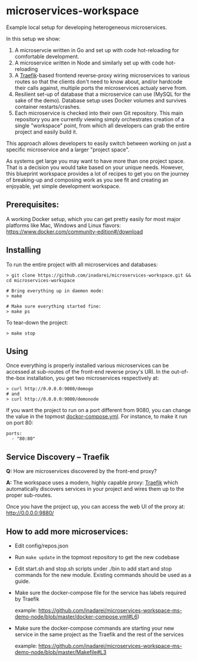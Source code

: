 # microservices-workspace
Example local setup for developing heterogeneous microservices.

In this setup we show:

1. A microservcie written in Go and set up with code hot-reloading for
   comfortable development. 
2. A microservice written in Node and similarly set up with code hot-reloading
3. A [Traefik](https://traefik.io/)-based frontend reverse-proxy wiring microservices to various 
   routes so that the clients don't need to know about, and/or hardcode their 
   calls against, multiple ports the microservices actualy serve from. 
4. Resilient set-up of database that a microservice can use (MySQL for the sake
   of the demo). Database setup uses Docker volumes and survives container
   restarts/crashes.
5. Each microservice is checked into their own Git repository. This main
   repository you are currently viewing simply orchestrates creation of a single
   "workspace" point, from which all developers can grab the entire project and
   easily build it.

This approach allows developers to easily switch between working on just a
specific microservice and a larger "project space".

As systems get large you may want to have more than one project space. That is a
decision you would take based on your unique needs. However, this blueprint
workspace provides a lot of recipes to get you on the journey of breaking-up and
composing work as you see fit and creating an enjoyable, yet simple development
workspace.

## Prerequisites:

A working Docker setup, which you can get pretty easily for most major platforms
like Mac, Windows and Linux flavors:
<https://www.docker.com/community-edition#/download> 

## Installing

To run the entire project with all microservices and databases:

```
> git clone https://github.com/inadarei/microservices-workspace.git && cd microservices-workspace

# Bring everything up in daemon mode: 
> make

# Make sure everything started fine:
> make ps
```

To tear-down the project:

```
> make stop
```

## Using

Once everything is properly installed various microservices can be accessed at
sub-routes of the front-end reverse proxy's URI. In the out-of-the-box installation, 
you get two microservices respectively at:

```
> curl http://0.0.0.0:9080/demogo
# and
> curl http://0.0.0.0:9080/demonode
```

If you want the project to run on a port different from 9080, you can change
the value in the topmost
[dockor-compose.yml](https://github.com/inadarei/microservices-workspace/blob/master/docker-compose.yml).
For instance, to make it run on port 80:

```
ports:
  - "80:80"
```

## Service Discovery – Traefik

**Q:** How are microservices discovered by the front-end proxy?

**A:** The workspace uses a modern, highly capable proxy:
[Traefik](https://docs.traefik.io/) which automatically discovers services in
your project and wires them up to the proper sub-routes.

Once you have the project up, you can access the web UI of the proxy at:
http://0.0.0.0:9880/

## How to add more microservices:

- Edit config/repos.json
- Run `make update` in the topmost repository to get the new codebase
- Edit start.sh and stop.sh scripts under ./bin to add start and stop
  commands for the new module. Existing commands should be used as a guide.
- Make sure the docker-compose file for the service has labels required
  by Traefik 
  
  example: <https://github.com/inadarei/microservices-workspace-ms-demo-node/blob/master/docker-compose.yml#L6>)
- Make sure the docker-compose commands are starting your new service
  in the same project as the Traefik and the rest of the services

  example: <https://github.com/inadarei/microservices-workspace-ms-demo-node/blob/master/Makefile#L3> 

